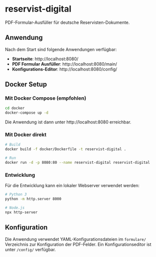 # reservist-digital

PDF-Formular-Ausfüller für deutsche Reservisten-Dokumente.

## Anwendung

Nach dem Start sind folgende Anwendungen verfügbar:

- **Startseite**: http://localhost:8080/
- **PDF Formular Ausfüller**: http://localhost:8080/main/
- **Konfigurations-Editor**: http://localhost:8080/config/

## Docker Setup

### Mit Docker Compose (empfohlen)

```bash
cd docker
docker-compose up -d
```

Die Anwendung ist dann unter http://localhost:8080 erreichbar.

### Mit Docker direkt

```bash
# Build
docker build -f docker/Dockerfile -t reservist-digital .

# Run
docker run -d -p 8080:80 --name reservist-digital reservist-digital
```

### Entwicklung

Für die Entwicklung kann ein lokaler Webserver verwendet werden:

```bash
# Python 3
python -m http.server 8000

# Node.js
npx http-server
```

## Konfiguration

Die Anwendung verwendet YAML-Konfigurationsdateien im `formulare/` Verzeichnis zur Konfiguration der PDF-Felder. Ein Konfigurationseditor ist unter `/config/` verfügbar.